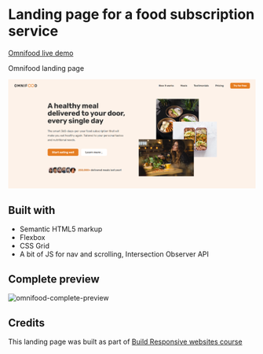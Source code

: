 # Landing page for a food subscription service

[Omnifood live demo](https://omnifood-mker.netlify.app/)

Omnifood landing page

<img width='700' alt='omnifood-hero' src='./screenshots/omnifood-hero-preview.png'>

## Built with

- Semantic HTML5 markup
- Flexbox
- CSS Grid
- A bit of JS for nav and scrolling, Intersection Observer API

## Complete preview

<img width='700' alt='omnifood-complete-preview' src='./screenshots/omnifood-complete-preview.png'>


## Credits

This landing page was built as part of [Build Responsive websites course](https://www.udemy.com/course/design-and-develop-a-killer-website-with-html5-and-css3/)
